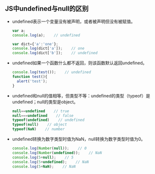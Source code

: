 ## JS中undefined与null的区别

- undefined表示一个变量没有被声明，或者被声明但没有被赋值。

  ```javascript
  var a;
  console.log(a);    // undefined
  
  var dict={'a':'one'};
  console.log(dict['a']);    // one
  console.log(dict['b']);    // undefined
  ```

- undefined如果一个函数什么都不返回，则该函数默认返回undefined。

  ```javascript
  console.log(test());    // undefined
  function test(){
  	alert('test');
  }
  ```

- undefined和null的值相等，但类型不等：undefined的类型（typeof）是undefined；null的类型是object。

  ```javascript
  null==undefined    // true
  null===undefined    // false
  typeof(undefined)    // undefined
  typeof(null)    // object
  typeof(NaN)    // number
  ```

- undefined转换为数字类型时值为NaN，null转换为数字类型时值为0。

  ```javascript
  console.log(Number(null));    // 0
  console.log(Number(undefined));    // NaN
  console.log(5+null);    // 5
  console.log(5+undefined);    // NaN
  console.log(5+NaN);    // NaN
  ```
